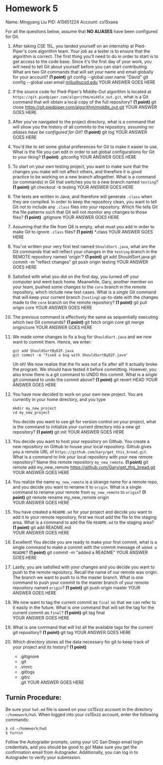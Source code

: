 # Homework 5

Name: Mingyang Liu
PID: A15651224
Account: cs15xaea  

For all the questions below, assume that **NO ALIASES** have been configured
for Git. 

1. After taking CSE 15L, you landed yourself on an internship at Pied-Piper's
core algorithm team. Your job as a tester is to ensure that the algorithm is
correct. The first thing you'll need to do in order to start is to get access
to the code base. Since it's the first day of your work, you will need to tell
Git about yourself before you can start contributing. What are two Git commands
that will set your name and email globally for your account? **(1 point)**
git config --global user.name "David"
git config --global user.email miliu@ucsd.edu
        YOUR ANSWER GOES HERE

2. If the source code for Pied-Piper's Middle-Out algorithm is located at  
`https://git.piedpiper.com/algorithm/middle_out.git`, what is a Git command
that will obtain a local copy of the full repository? **(1 point)**
git clone https://git.piedpiper.com/algorithm/middle_out.git
        YOUR ANSWER GOES HERE

3. After you've navigated to the project directory, what is a command that will
show you the history of all commits to the repository, _assuming no aliases have
be configured for Git_? **(1 point)**
git log
        YOUR ANSWER GOES HERE

4. You'd like to set some global preferences for Git to make it easier to use.
What is the file you can edit in order to set global configurations for Git to
your liking? **(1 point)**
.gitconfig
        YOUR ANSWER GOES HERE

5. To start on your own testing project, you want to make sure that the changes
you make will not affect others, and therefore it is good practice to be
working on a new branch altogether. What is a command (or commands) in Git that
switches you to a new branch named `testing`? **(1 point)**
git checkout -b testing
        YOUR ANSWER GOES HERE

6. The tests are written in Java, and therefore will generate `.class` when
they are compiled. In order to keep the repository clean, you want to tell Git
not to include any `.class` files into your repository. Which file tells Git
the file patterns such that Git will not monitor any changes to those files?
**(1 point)**
.gitignore
        YOUR ANSWER GOES HERE

7. Assuming that the file from Q6 is empty, what must you add in order to make
Git to ignore `.class` files? **(1 point)**
*.class
        YOUR ANSWER GOES HERE

8. You've written your very first test named `ShouldSort.java`, what are
the Git commands that will reflect your changes in the `testing` branch
in the REMOTE repository named 'origin'? **(1 point)**
git add ShouldSort.java
git commit -m "reflect changes"
git push origin testing
        YOUR ANSWER GOES HERE

9. Satisfied with what you did on the first day, you turned off your computer
and went back home. Meanwhile, Gary, another member on your team, pushed some
changes to the `core` branch in the remote repository, which include new test
cases. What is a _single_ Git command that will keep your current branch
(`testing`) up-to-date with the changes made to the `core` branch on the remote
repository? **(1 point)**
git pull origin core
        YOUR ANSWER GOES HERE

10. The previous command is effectively the same as sequentially executing
which _two_ Git commands? **(1 point)**
git fetch origin core
git merge origin/core
        YOUR ANSWER GOES HERE

11. We made some changes to fix a bug for `ShouldSort.java` and we now want 
    to commit them. Hence, we enter:

    ```
    git add ShouldSortByD2F.java
    git commit -m "fixed a bug with ShouldSortByD2F.java"
    ```

    Uh oh! We now realize that the fix was not a fix after all! It actually
    broke the program. We should have tested it before committing.
    However, you also know there is a git command to UNDO this commit. 
    What is a _single_ git command to undo the commit above? **(1 point)**
git revert HEAD
        YOUR ANSWER GOES HERE

12. You have now decided to work on your own new project. You are currently in 
    your home directory, and you type

    ```
    mkdir my_new_project
    cd my_new_project
    ```
    You decide you want to use git for version control on your project, what is 
    the command to initialize your current directory into a new git repository?
    **(1 point)**
git init
        YOUR ANSWER GOES HERE

13. You decide you want to host your repository on Github. You create a new 
    repository on Github to house your local repository. Github gives you a
    remote URL of `https://github.com/Gary/get_this_bread.git`. What is a
    command to link your local repository with your new remote repository? Name
    this remote repository `my_new_remote`. **(1 point)**
git remote add my_new_remote https://github.com/Gary/get_this_bread.git
        YOUR ANSWER GOES HERE

14. You realize the name `my_new_remote` is a strange name for a remote repo, 
    and you decide you want to rename it to `origin`. What is a single command
    to rename your remote from `my_new_remote` to `origin`? **(1 point)**
git remote rename my_new_remote origin        
        YOUR ANSWER GOES HERE

15. You have created a `README.md` for your project and decide you want to add 
    it to your remote repository, first we must add the file to the staging
    area. What is a command to add the file `README.md` to the staging area?
    **(1 point)**
git add README.md        
        YOUR ANSWER GOES HERE

16. Excellent! You decide you are ready to make your first commit, what is a 
    single command to make a commit with the commit message of `added a
    README`? **(1 point)**
git commit -m "added a README"
        YOUR ANSWER GOES HERE

17. Lastly, you are satisfied with your changes and you decide you want to push 
    to the remote repository. Recall the name of our remote was origin. 
    The branch we want to push to is the master branch. What is one command to
    push your commit to the master branch of your remote repository named
    `origin`? **(1 point)**
git push origin master
        YOUR ANSWER GOES HERE

18. We now want to tag the current commit as `final` so that we can refer to it
    easily in the future. What is one command that will set the tag for the
    current commit as `final`? **(1 point)**
git tag final    
        YOUR ANSWER GOES HERE

19. What is one command that will list all the available tags for the current
    git repository? **(1 point)**
git tag
        YOUR ANSWER GOES HERE

20. Which directory stores all the data necessary for git to keep track of your
    project and its history? **(1 point)**
    
    * .gitignore  
    * .git  
    * .vimrc  
    * .gitlogs  
    * .gitrc  
.git
          YOUR ANSWER GOES HERE

## Turnin Procedure:
Be sure your `hw5.md` file is saved on your cs15xzz account in the directory
`~/homework/hw5`. When logged into your cs15xzz account, enter the following
commands:
```
$ cd ~/homework/hw5
$ turnin
```
Follow the Autograder prompts, using your UC San Diego email login credentials,
and you should be good to go! Make sure you get the confirmation email from
Autograder. Additionally, you can log in to Autograder to verify your submission.
